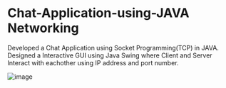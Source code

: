 # Chat-Application-using-JAVA Networking
Developed a Chat Application using Socket Programming(TCP) in JAVA. Designed a Interactive GUI using Java Swing where Client and Server Interact with eachother using IP address and port number. 

![image](https://user-images.githubusercontent.com/56465249/178155386-033b12a0-177b-4b9c-a230-cf6e49dafa57.png)
